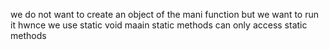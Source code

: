 we do not want to create an object of the mani function but we want to run it  hwnce we use static void maain
static methods can only access static methods
